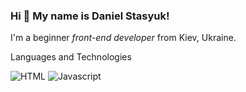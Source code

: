 ### Hi 👋 My name is **Daniel Stasyuk**!

 I'm a beginner *front-end developer* from Kiev, Ukraine.

 Languages and Technologies

![HTML](https://img.shields.io/badge/-HTML-090909?style=for-the-badge&logo=html5)
![Javascript](https://img.shields.io/badge/-Javascript-090909?style=for-the-badge&logo=javascript)

